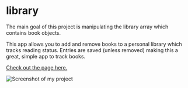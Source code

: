 # library
The main goal of this project is manipulating the library array
which contains book objects. 

This app allows you to add and remove books to a personal library
which tracks reading status. Entries are saved (unless removed)
making this a great, simple app to track books.

[Check out the page here.](https://lemonplague.github.io/library/)

![Screenshot of my project](https://www.dropbox.com/scl/fi/lhm4d6yv2gfisppqigudx/library.png?rlkey=nqjua68e6ma29g7bkgv7l5ofn&st=t5jlko5k&dl=0)
